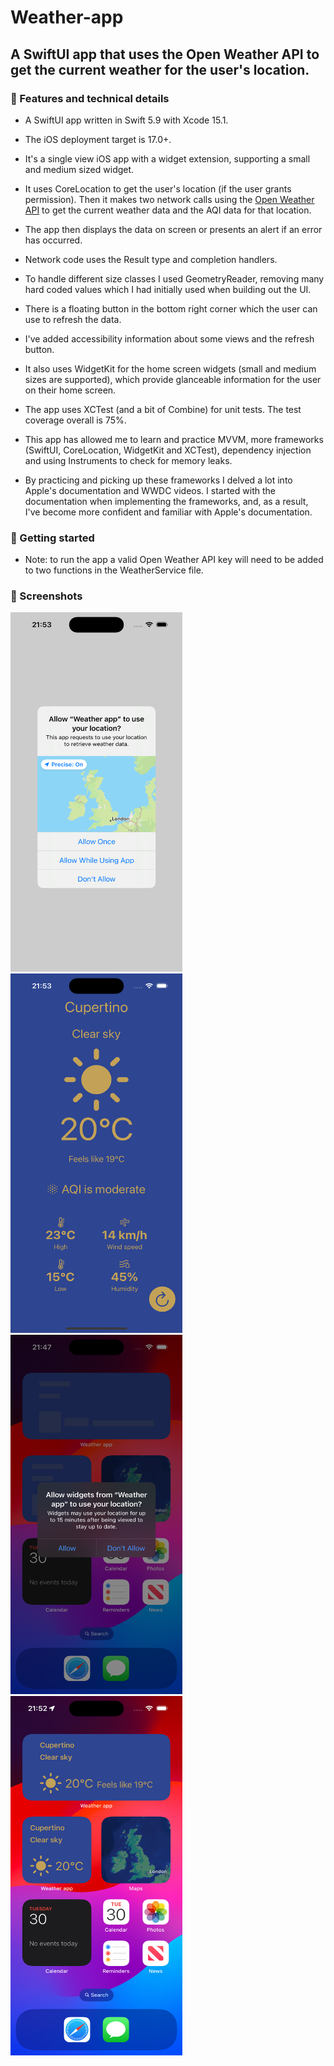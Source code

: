 # Weather-app

## A SwiftUI app that uses the Open Weather API to get the current weather for the user's location.

### 📌 Features and technical details
  - A SwiftUI app written in Swift 5.9 with Xcode 15.1.
  - The iOS deployment target is 17.0+.
  - It's a single view iOS app with a widget extension, supporting a small and medium sized widget.
  - It uses CoreLocation to get the user's location (if the user grants permission). Then it makes two network calls using the [Open Weather API](https://openweathermap.org/api) to get the current weather data and the AQI data for that location.
  - The app then displays the data on screen or presents an alert if an error has occurred.
    
  - Network code uses the Result type and completion handlers.
  - To handle different size classes I used GeometryReader, removing many hard coded values which I had initially used when building out the UI.
  - There is a floating button in the bottom right corner which the user can use to refresh the data.
  - I've added accessibility information about some views and the refresh button.
  - It also uses WidgetKit for the home screen widgets (small and medium sizes are supported), which provide glanceable information for the user on their home screen.
  - The app uses XCTest (and a bit of Combine) for unit tests. The test coverage overall is 75%.
    
  - This app has allowed me to learn and practice MVVM, more frameworks (SwiftUI, CoreLocation, WidgetKit and XCTest), dependency injection and using Instruments to check for memory leaks.
  - By practicing and picking up these frameworks I delved a lot into Apple's documentation and WWDC videos. I started with the documentation when implementing the frameworks, and, as a result, I've become more confident and familiar with Apple's documentation.

### 📲 Getting started
  - Note: to run the app a valid Open Weather API key will need to be added to two functions in the WeatherService file.


### 📱 Screenshots

<img src="https://github.com/steven-hill/Weather-app/blob/main/App%201.png?raw=true" width="275" height="575">
<img src="https://github.com/steven-hill/Weather-app/blob/main/App%202.png?raw=true" width="275" height="575">
<img src="https://github.com/steven-hill/Weather-app/blob/main/Widget%201.png?raw=true" width="275" height="575">
<img src="https://github.com/steven-hill/Weather-app/blob/main/Widget%202.png?raw=true" width="275" height="575">

